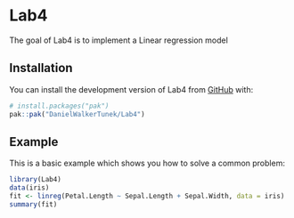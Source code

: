 
# Lab4

<!-- badges: start -->
<!-- badges: end -->

The goal of Lab4 is to implement a Linear regression model

## Installation

You can install the development version of Lab4 from [GitHub](https://github.com/) with:

``` r
# install.packages("pak")
pak::pak("DanielWalkerTunek/Lab4")
```

## Example

This is a basic example which shows you how to solve a common problem:

``` r
library(Lab4)
data(iris)
fit <- linreg(Petal.Length ~ Sepal.Length + Sepal.Width, data = iris)
summary(fit)
```

